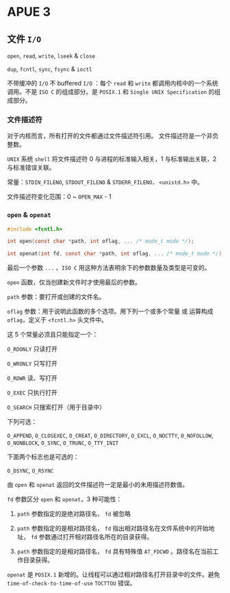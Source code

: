 # APUE 3

## 文件 `I/O`

`open`, `read`, `write`, `lseek` & `close`

`dup`, `fcntl`, `sync`, `fsync` & `ioctl`

不带缓冲的 `I/O` 不 buffered `I/O` ：每个 `read` 和 `write` 都调用内核中的一个系统调用。不是 `ISO C` 的组成部分。是 `POSIX.1` 和 `Single UNIX Specification` 的组成部分。

### 文件描述符

对于内核而言，所有打开的文件都通过文件描述符引用。
文件描述符是一个非负整数。

`UNIX` 系统 `shell` 将文件描述符 0 与进程的标准输入相关，1 与标准输出关联，2 与标准错误关联。

常量：`STDIN_FILENO`, `STDOUT_FILENO` & `STDERR_FILENO，` `<unistd.h>` 中。

文件描述符变化范围：0 ~ `OPEN_MAX` - 1

### `open` & `openat`

```C
#include <fcntl.h>

int open(const char *path, int oflag, ... /* mode_t mode */);

int openat(int fd, const char *path, int oflag, ... /* mode_t mode */);
```

最后一个参数 `...` ，`ISO C` 用这种方法表明余下的参数数量及类型是可变的。

`open` 函数，仅当创建新文件时才使用最后的参数。

`path` 参数：要打开或创建的文件名。

`oflag` 参数：用于说明此函数的多个选项。用下列一个或多个常量 或 运算构成 `oflag`，定义于 `<fcntl.h>` 头文件中。

这 5 个常量必须且只能指定一个：

`O_RDONLY` 只读打开

`O_WRONLY` 只写打开

`O_RDWR` 读、写打开

`O_EXEC` 只执行打开

`O_SEARCH` 只搜索打开（用于目录中）

下列可选：

`O_APPEND`, `O_CLOSEXEC`, `O_CREAT`, `O_DIRECTORY`, `O_EXCL`, `O_NOCTTY`, `O_NOFOLLOW`, `O_NONBLOCK`, `O_SYNC`, `O_TRUNC`, `O_TTY_INIT`

下面两个标志也是可选的：

`O_DSYNC`, `O_RSYNC`

由 `open` 和 `openat` 返回的文件描述符一定是最小的未用描述符数值。

`fd` 参数区分 `open` 和 `openat`，3 种可能性：

1. `path` 参数指定的是绝对路径名， `fd` 被忽略

2. `path` 参数指定的是相对路径名， `fd` 指出相对路径名在文件系统中的开始地址， `fd` 参数通过打开相对路径名所在的目录获得。

3. `path` 参数指定的是相对路径名， `fd` 具有特殊值 `AT_FDCWD` 。路径名在当前工作目录获得。

`openat` 是 `POSIX.1` 新增的。让线程可以通过相对路径名打开目录中的文件。避免 `time-of-check-to-time-of-use` `TOCTTOU` 错误。
